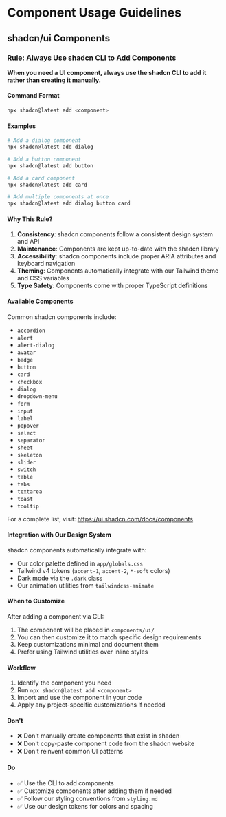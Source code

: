 # Component Usage Guidelines

## shadcn/ui Components

### Rule: Always Use shadcn CLI to Add Components

**When you need a UI component, always use the shadcn CLI to add it rather than creating it manually.**

#### Command Format
```bash
npx shadcn@latest add <component>
```

#### Examples
```bash
# Add a dialog component
npx shadcn@latest add dialog

# Add a button component
npx shadcn@latest add button

# Add a card component
npx shadcn@latest add card

# Add multiple components at once
npx shadcn@latest add dialog button card
```

#### Why This Rule?

1. **Consistency**: shadcn components follow a consistent design system and API
2. **Maintenance**: Components are kept up-to-date with the shadcn library
3. **Accessibility**: shadcn components include proper ARIA attributes and keyboard navigation
4. **Theming**: Components automatically integrate with our Tailwind theme and CSS variables
5. **Type Safety**: Components come with proper TypeScript definitions

#### Available Components

Common shadcn components include:
- `accordion`
- `alert`
- `alert-dialog`
- `avatar`
- `badge`
- `button`
- `card`
- `checkbox`
- `dialog`
- `dropdown-menu`
- `form`
- `input`
- `label`
- `popover`
- `select`
- `separator`
- `sheet`
- `skeleton`
- `slider`
- `switch`
- `table`
- `tabs`
- `textarea`
- `toast`
- `tooltip`

For a complete list, visit: https://ui.shadcn.com/docs/components

#### Integration with Our Design System

shadcn components automatically integrate with:
- Our color palette defined in `app/globals.css`
- Tailwind v4 tokens (`accent-1`, `accent-2`, `*-soft` colors)
- Dark mode via the `.dark` class
- Our animation utilities from `tailwindcss-animate`

#### When to Customize

After adding a component via CLI:
1. The component will be placed in `components/ui/`
2. You can then customize it to match specific design requirements
3. Keep customizations minimal and document them
4. Prefer using Tailwind utilities over inline styles

#### Workflow

1. Identify the component you need
2. Run `npx shadcn@latest add <component>`
3. Import and use the component in your code
4. Apply any project-specific customizations if needed

#### Don't

- ❌ Don't manually create components that exist in shadcn
- ❌ Don't copy-paste component code from the shadcn website
- ❌ Don't reinvent common UI patterns

#### Do

- ✅ Use the CLI to add components
- ✅ Customize components after adding them if needed
- ✅ Follow our styling conventions from `styling.md`
- ✅ Use our design tokens for colors and spacing
